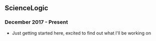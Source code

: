 ## ScienceLogic
### December 2017 - Present
* Just getting started here, excited to find out what I'll be working on
